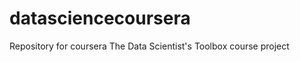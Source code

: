 datasciencecoursera
===================

Repository for coursera The Data Scientist's Toolbox course project

